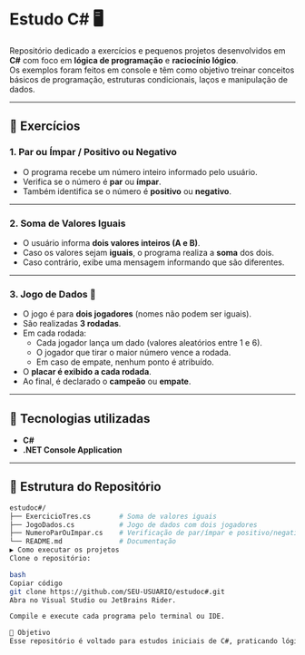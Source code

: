 # Estudo C# 🖥️

Repositório dedicado a exercícios e pequenos projetos desenvolvidos em **C#** com foco em **lógica de programação** e **raciocínio lógico**.  
Os exemplos foram feitos em console e têm como objetivo treinar conceitos básicos de programação, estruturas condicionais, laços e manipulação de dados.

---

## 📌 Exercícios

### 1. Par ou Ímpar / Positivo ou Negativo
- O programa recebe um número inteiro informado pelo usuário.  
- Verifica se o número é **par** ou **ímpar**.  
- Também identifica se o número é **positivo** ou **negativo**.  

---

### 2. Soma de Valores Iguais
- O usuário informa **dois valores inteiros (A e B)**.  
- Caso os valores sejam **iguais**, o programa realiza a **soma** dos dois.  
- Caso contrário, exibe uma mensagem informando que são diferentes.  

---

### 3. Jogo de Dados 🎲
- O jogo é para **dois jogadores** (nomes não podem ser iguais).  
- São realizadas **3 rodadas**.  
- Em cada rodada:
  - Cada jogador lança um dado (valores aleatórios entre 1 e 6).  
  - O jogador que tirar o maior número vence a rodada.  
  - Em caso de empate, nenhum ponto é atribuído.  
- O **placar é exibido a cada rodada**.  
- Ao final, é declarado o **campeão** ou **empate**.  

---

## 🚀 Tecnologias utilizadas
- **C#**  
- **.NET Console Application**  

---

## 📂 Estrutura do Repositório
```bash
estudoc#/
├── ExercicioTres.cs       # Soma de valores iguais
├── JogoDados.cs           # Jogo de dados com dois jogadores
├── NumeroParOuImpar.cs    # Verificação de par/ímpar e positivo/negativo
└── README.md              # Documentação
▶️ Como executar os projetos
Clone o repositório:

bash
Copiar código
git clone https://github.com/SEU-USUARIO/estudoc#.git
Abra no Visual Studio ou JetBrains Rider.

Compile e execute cada programa pelo terminal ou IDE.

📖 Objetivo
Esse repositório é voltado para estudos iniciais de C#, praticando lógica de programação através de exercícios simples que simulam situações reais e jogos de raciocínio.
